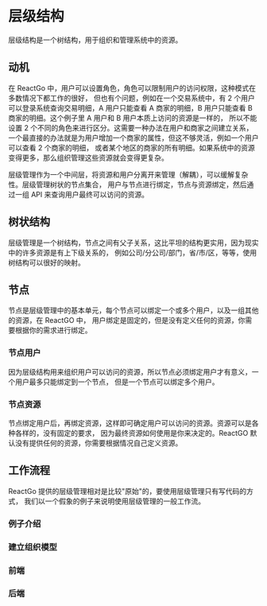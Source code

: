 # 层级结构

层级结构是一个树结构，用于组织和管理系统中的资源。

## 动机

在 ReactGo 中，用户可以设置角色，角色可以限制用户的访问权限，这种模式在多数情况下都工作的很好，
但也有个问题，例如在一个交易系统中，有 2 个用户可以登录系统查询交易明细，A 用户只能查看 A
商家的明细，B 用户只能查看 B 商家的明细。这个例子里 A 用户和 B 用户本质上访问的资源是一样的，
所以不能设置 2 个不同的角色来进行区分。这需要一种办法在用户和商家之间建立关系，
一个最直接的办法就是为用户增加一个商家的属性，但这不够灵活，例如一个用户可以查看 2 个商家的明细，
或者某个地区的商家的所有明细。如果系统中的资源变得更多，那么组织管理这些资源就会变得更复杂。

层级管理作为一个中间层，将资源和用户分离开来管理（解耦），可以缓解复杂性。层级管理树状的节点集合，
用户与节点进行绑定，节点与资源绑定，然后通过一组 API 来查询用户最终可以访问的资源。

## 树状结构

层级管理是一个树结构，节点之间有父子关系，这比平坦的结构更实用，因为现实中的许多资源是有上下级关系的，
例如公司/分公司/部门，省/市/区，等等，使用树结构可以很好的映射。

## 节点

节点是层级管理中的基本单元，每个节点可以绑定一个或多个用户，以及一组其他的资源，在 ReactGO 中，
用户绑定是固定的，但是没有定义任何的资源，你需要根据你的需求进行绑定。

### 节点用户

因为层级结构用来组织用户可以访问的资源，所以节点必须绑定用户才有意义，一个用户最多只能绑定到一个节点，
但是一个节点可以绑定多个用户。

### 节点资源

节点绑定用户后，再绑定资源，这样即可确定用户可以访问的资源。资源可以是各种各样的，没有固定的要求，
因为最终资源如何使用是你来决定的。ReactGO 默认没有提供任何的资源，你需要根据情况自己定义资源。

## 工作流程

ReactGo 提供的层级管理相对是比较"原始"的，要使用层级管理只有写代码的方式，
我们以一个假象的例子来说明使用层级管理的一般工作流。

### 例子介绍

### 建立组织模型

### 前端

### 后端
